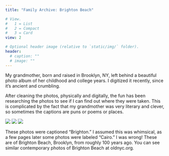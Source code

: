 ```yaml
---
title: "Family Archive: Brighton Beach"

# View.
#   1 = List
#   2 = Compact
#   3 = Card
view: 2

# Optional header image (relative to `static/img/` folder).
header:  
  # caption: ""
  # image: ""
---
```


My grandmother, born and raised in Brooklyn, NY, left behind a beautiful photo album of her childhood and college years. I digitized it recently, since it’s ancient and crumbling.

After cleaning the photos, physically and digitally, the fun has been researching the photos to see if I can find out where they were taken. This is complicated by the fact that my grandmother was very literary and clever, so sometimes the captions are puns or poems or places.

![](/uploads/elinor/brighton1.png)
![](/uploads/elinor/brighton2.png)
![](/uploads/elinor/brighton3.png)

These photos were captioned “Brighton.” I assumed this was whimsical, as a few pages later some photos were labeled “Cairo.” I was wrong! These are of Brighton Beach, Brooklyn, from roughly 100 years ago. You can see similar contemporary photos of Brighton Beach at oldnyc.org. 
